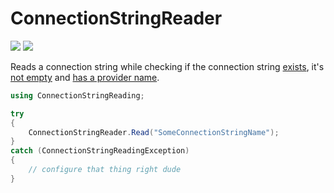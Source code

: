 # ConnectionStringReader

[![][build-img]][build]
[![][nuget-img]][nuget]

[build]:     https://ci.appveyor.com/project/TallesL/ConnectionStringReader
[build-img]: https://ci.appveyor.com/api/projects/status/github/tallesl/ConnectionStringReader

[nuget]:     http://badge.fury.io/nu/ConnectionStringReader
[nuget-img]: https://badge.fury.io/nu/ConnectionStringReader.png

Reads a connection string while checking if the connection string [exists], it's [not empty] and [has a provider name].

[exists]:              ConnectionStringReader/Exceptions/NoSuchConnectionStringException.cs
[not empty]:           ConnectionStringReader/Exceptions/EmptyConnectionStringException.cs
[has a provider name]: ConnectionStringReader/Exceptions/EmptyProviderNameException.cs

```cs
using ConnectionStringReading;

try
{
    ConnectionStringReader.Read("SomeConnectionStringName");
}
catch (ConnectionStringReadingException)
{
    // configure that thing right dude
}
```
